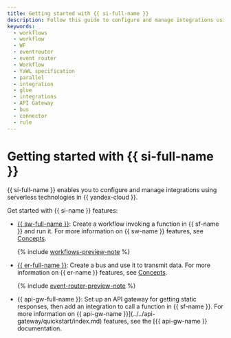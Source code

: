 ```yaml
---
title: Getting started with {{ si-full-name }}
description: Follow this guide to configure and manage integrations using serverless technologies in {{ yandex-cloud }}.
keywords:
  - workflows
  - workflow
  - WF
  - eventrouter
  - event router
  - Workflow
  - YaWL specification
  - parallel
  - integration
  - glue
  - integrations
  - API Gateway
  - bus
  - connector
  - rule
---
```


# Getting started with {{ si-full-name }}

{{ si-full-name }} enables you to configure and manage integrations using serverless technologies in {{ yandex-cloud }}.

Get started with {{ si-name }} features:
* [{{ sw-full-name }}](workflows.md): Create a workflow invoking a function in {{ sf-name }} and run it. For more information on {{ sw-name }} features, see [Concepts](../concepts/workflows/workflow.md).

    {% include [workflows-preview-note](../../_includes/serverless-integrations/workflows-preview-note.md) %}

* [{{ er-full-name }}](eventrouter.md): Create a bus and use it to transmit data. For more information on {{ er-name }} features, see [Concepts](../concepts/eventrouter/bus.md).

    {% include [event-router-preview-note](../../_includes/serverless-integrations/event-router-preview-note.md) %}

* {{ api-gw-full-name }}: Set up an API gateway for getting static responses, then add an integration to call a function in {{ sf-name }}. For more information on {{ api-gw-name }}](../../api-gateway/quickstart/index.md) features, see the [{{ api-gw-name }} documentation.
